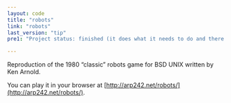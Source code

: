 ```yaml
---
layout: code
title: "robots"
link: "robots"
last_version: "tip"
pre1: "Project status: finished (it does what it needs to do and there are no known bugs)."

---
```



Reproduction of the 1980 “classic” robots game for BSD UNIX written by Ken
Arnold.

You can play it in your browser at
[http://arp242.net/robots/](http://arp242.net/robots/).
